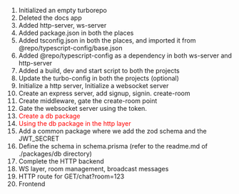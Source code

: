 1. Initialized an empty turborepo 
2. Deleted the docs app 
3. Added http-server, ws-server 
4. Added package.json in both the places 
5. Added tsconfig.json in both the places, and imported it from @repo/typescript-config/base.json 
6. Added @repo/typescript-config as a dependency in both ws-server and http-server 
7. Added a build, dev and start script to both the projects 
8. Update the turbo-config in both the projects (optional) 
9. Initialize a http server, Initialize a websocket server 
10. Create an express server, add signup, signin. create-room 
11. Create middleware, gate the create-room point 
12. Gate the websocket server using the token. 
13. <span style="color:red">Create a db package</span>  
14. <span style="color:red">Using the db package in the http layer</span>  
15. Add a common package where we add the zod schema and the JWT_SECRET
16. Define the schema in schema.prisma (refer to the readme.md of ./packages/db directory)
17. Complete the HTTP backend
18. WS layer, room management, broadcast messages
19. HTTP route for GET/chat?room=123
20. Frontend